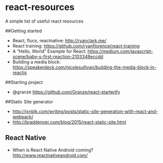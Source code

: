 # react-resources
A simple list of useful react resources

##Getting started
* React, flucx, reactnative: http://ryanclark.me/
* React training: https://github.com/ryanflorence/react-training
* A “Hello, World” Example for React: https://medium.com/javascript-scene/baby-s-first-reaction-2103348eccdd
* Building a media block: https://speakerdeck.com/nicolesullivan/building-the-media-block-in-reactjs

##Starting project
* @granze https://github.com/Granze/react-starterify

##Static Site generator
* http://jxnblk.com/writing/posts/static-site-generation-with-react-and-webpack/
* http://braddenver.com/blog/2015/react-static-site.html

## React Native
* When is React Native Android coming? http://www.reactnativeandroid.com/
